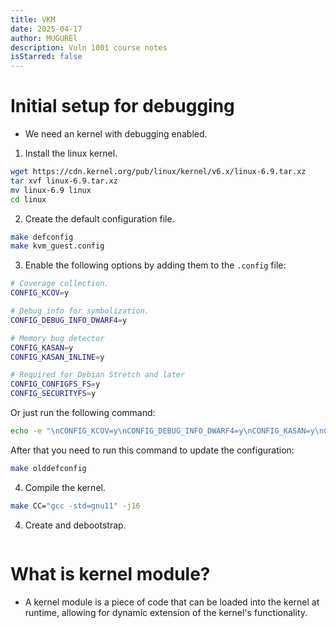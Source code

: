 ```yaml
---
title: VKM
date: 2025-04-17
author: MUGUREl
description: Vuln 1001 course notes
isStarred: false
---
```

# Initial setup for debugging
- We need an kernel with debugging enabled.

1. Install the linux kernel.
``` bash
wget https://cdn.kernel.org/pub/linux/kernel/v6.x/linux-6.9.tar.xz
tar xvf linux-6.9.tar.xz
mv linux-6.9 linux
cd linux
```

2. Create the default configuration file.
``` bash
make defconfig
make kvm_guest.config
```

3. Enable the following options by adding them to the `.config` file:
``` bash
# Coverage collection.
CONFIG_KCOV=y

# Debug info for symbolization.
CONFIG_DEBUG_INFO_DWARF4=y

# Memory bug detector
CONFIG_KASAN=y
CONFIG_KASAN_INLINE=y

# Required for Debian Stretch and later
CONFIG_CONFIGFS_FS=y
CONFIG_SECURITYFS=y
```

Or just run the following command:
``` bash
echo -e "\nCONFIG_KCOV=y\nCONFIG_DEBUG_INFO_DWARF4=y\nCONFIG_KASAN=y\nCONFIG_KASAN_INLINE=y\nCONFIG_CONFIGFS_FS=y\nCONFIG_SECURITYFS=y" >> .config
```

After that you need to run this command to update the configuration:
``` bash
make olddefconfig
```

4. Compile the kernel.
``` bash
make CC="gcc -std=gnu11" -j16
```

4. Create and debootstrap.
``` bash
```

# What is kernel module?
- A kernel module is a piece of code that can be loaded into the kernel at runtime, allowing for dynamic extension of the kernel's functionality.
